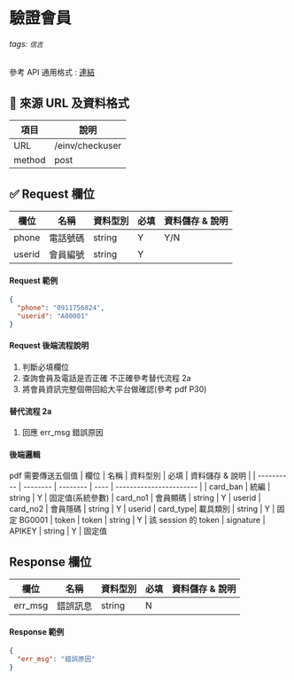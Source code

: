 # 驗證會員

###### tags: `信吉`

參考 API 通用格式 : [連結](./信吉/通用.md)

## 💠 來源 URL 及資料格式

| 項目   | 說明            |
| ------ | --------------- |
| URL    | /einv/checkuser |
| method | post            |

## ✅ Request 欄位

| 欄位   | 名稱     | 資料型別 | 必填 | 資料儲存 & 說明 |
| ------ | -------- | -------- | ---- | --------------- |
| phone  | 電話號碼 | string   | Y    | Y/N             |
| userid | 會員編號 | string   | Y    |

#### Request 範例

```json
{
  "phone": "0911756824",
  "userid": "A00001"
}
```

#### Request 後端流程說明

1. 判斷必填欄位
2. 查詢會員及電話是否正確 不正確參考替代流程 2a
3. 將會員資訊完整個帶回給大平台做確認(參考 pdf P30)

#### 替代流程 2a

1. 回應 err_msg 錯誤原因

#### 後端邏輯

pdf 需要傳送五個值
| 欄位 | 名稱 | 資料型別 | 必填 | 資料儲存 & 說明 |
| ---------- | -------- | -------- | ---- | ----------------------- |
| card_ban | 統編 | string | Y | 固定值(系統參數)
| card_no1 | 會員顯碼 | string | Y | userid
| card_no2 | 會員隱碼 | string | Y | userid
| card_type| 載具類別 | string | Y | 固定 BG0001
| token | token | string | Y | 該 session 的 token
| signature | APIKEY | string | Y | 固定值

## Response 欄位

| 欄位    | 名稱     | 資料型別 | 必填 | 資料儲存 & 說明 |
| ------- | -------- | -------- | ---- | --------------- |
| err_msg | 錯誤訊息 | string   | N    |

#### Response 範例

```json
{
  "err_msg": "錯誤原因"
}
```
